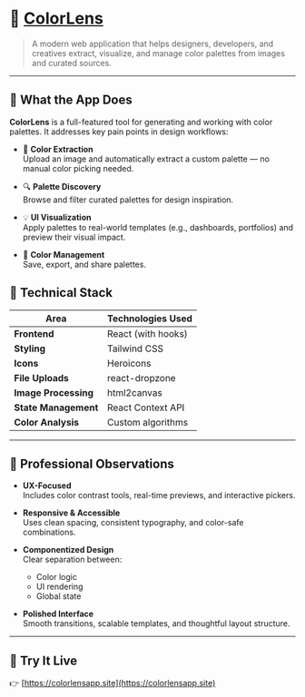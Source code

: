 # 🎨 [ColorLens](https://colorlensapp.site)

> A modern web application that helps designers, developers, and creatives extract, visualize, and manage color palettes from images and curated sources.

---

## 🧠 What the App Does

**ColorLens** is a full-featured tool for generating and working with color palettes. It addresses key pain points in design workflows:

- 🎯 **Color Extraction**  
  Upload an image and automatically extract a custom palette — no manual color picking needed.

- 🔍 **Palette Discovery**  
  Browse and filter curated palettes for design inspiration.

- 💡 **UI Visualization**  
  Apply palettes to real-world templates (e.g., dashboards, portfolios) and preview their visual impact.

- 🧰 **Color Management**  
  Save, export, and share palettes.

## 🧰 Technical Stack

| Area                 | Technologies Used  |
| -------------------- | ------------------ |
| **Frontend**         | React (with hooks) |
| **Styling**          | Tailwind CSS       |
| **Icons**            | Heroicons          |
| **File Uploads**     | react-dropzone     |
| **Image Processing** | html2canvas        |
| **State Management** | React Context API  |
| **Color Analysis**   | Custom algorithms  |

---

## 🧪 Professional Observations

- **UX-Focused**  
  Includes color contrast tools, real-time previews, and interactive pickers.

- **Responsive & Accessible**  
  Uses clean spacing, consistent typography, and color-safe combinations.

- **Componentized Design**  
  Clear separation between:

  - Color logic
  - UI rendering
  - Global state

- **Polished Interface**  
  Smooth transitions, scalable templates, and thoughtful layout structure.

---

## 🚀 Try It Live

👉 [https://colorlensapp.site](https://colorlensapp.site)
